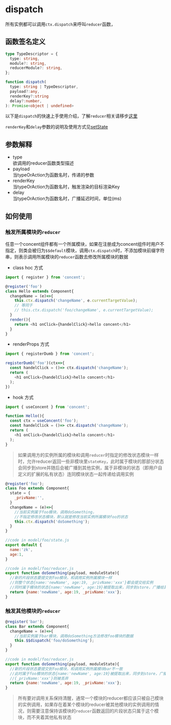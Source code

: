 # dispatch

所有实例都可以调用`ctx.dispatch`来呼叫`reducer`函数，

## 函数签名定义
```ts
type TypeDescriptor = {
  type: string,
  module?: string,
  reducerModule?: string,
};

function dispatch(
  type: string | TypeDescriptor,
  payload?:any, 
  renderKey?:string
  delay?:number, 
): Promise<object | undefined>
```

以下是`dispatch`的快速上手使用介绍，了解`reducer`相关请移步[这里](/guide/concept-reducer)

`renderKey`和`delay`参数的说明及使用方式见[setState](/api/ref-set-state)

## 参数解释
* type<br/>
欲调用的reducer函数类型描述
* payload<br/>
当typeOrAction为函数名时，传递的参数
* renderKey<br/>
当typeOrAction为函数名时，触发渲染的目标渲染Key
* delay<br/>
当typeOrAction为函数名时，广播延迟时间，单位(ms)

## 如何使用
### 触发所属模块的`reducer`
任意一个concent组件都有一个所属模块，如果在注册成为concent组件时用户不指定，则类会被归为`$$default`模块，调用`ctx.dispatch`时，不添加模块前缀字符串，则表示调用所属模块的`reducer`函数去修改所属模块的数据
- class hoc 方式
```js
import { register } from 'concent';

@register('foo')
class Hello extends Component{
  changeName = (e)=>{
    this.ctx.dispatch('changeName', e.currentTargetValue);
    // 等同于
    // this.ctx.dispatch('foo/changeName', e.currentTargetValue);
  }
  render(){
    return <h1 onClick={handelClick}>hello concent</h1>
  }
}
```
- renderProps 方式
```js
import { registerDumb } from 'concent';

registerDumb('foo')(ctx=>{
  const handelClick = ()=> ctx.dispatch('changeName');
  return (
    <h1 onClick={handelClick}>hello concent</h1>
  );
})
```
- hook 方式
```js
import { useConcent } from 'concent';

function Hello(){
  const ctx = useConcent('foo');
  const handelClick = ()=> ctx.dispatch('changeName');
  return (
    <h1 onClick={handelClick}>hello concent</h1>
  );
}

```

> 如果调用方的实例所属的模块和调用`reducer`时指定的修改状态模块一样时，允许reducer返回一些非模块里`stateKey`，此时属于模块的那部分状态会同步到store并随后会被广播到其他实例，属于非模块的状态（即用户自定义的扩展的私有状态）连同模块状态一起传递给调用实例

```js
@register('foo');
class Foo extends Component{
  state = {
    _privName:'',
  }
  changeName = (e)=>{
    //当前实例属于foo模块，调用doSomething，
    //不指定修改状态模块，默认就是修改当前实例所属模块foo的状态
    this.ctx.dispatch('doSomething');
  }
}

//code in model/foo/state.js
export default {
  name:'zk',
  age:1,
}

//code in model/foo/reducer.js
export function doSomething(payload, moduleState){
  //新的片段状态要提交到foo模块，和调用实例所属模块一样
  //则整个状态{name:'newName', age:19, _privName:'xxx'}都会提交给实例
  //同时属于模块的状态{name:'newName', age:19}被提取出来，同步到store，广播给其他实例
  return {name:'newName', age:19, _privName:'xxx'};
}

```
### 触发其他模块的`reducer`
```js
@register('bar');
class Bar extends Component{
  changeName = (e)=>{
    //当前实例属于bar模块，调用doSomething方法修改foo模块的数据
    this.$$dispatch('foo/doSomething');
  }
}

//code in model/foo/reducer.js
export function doSomething(payload, moduleState){
  //新的片段状态要提交到foo模块，和调用实例所属模块bar不一致
  //此时属于foo模块的状态{name:'newName', age:19}被提取出来，同步到store，广播给其他实例
  //{_privName:'xxx'}则被丢弃
  return {name:'newName', age:19, _privName:'xxx'};
}

```
> 所有要对调用关系保持清醒，通常一个模块的reducer都应该只被自己模块的实例调用，如果存在着某个模块的reducer被其他模块的实例调用的情况，则需要注意保持该模块的`reducer`函数返回的片段状态只属于这个模块，而不夹着其他私有状态
